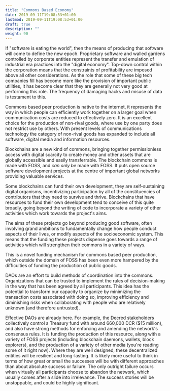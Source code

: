 ```yaml
---
title: "Commons Based Economy"
date: 2019-09-11T19:08:53+01:00
lastmod: 2019-09-11T19:08:53+01:00
draft: true
description: ""
weight: 90
---
```


If "software is eating the world", then the means of producing that software will come to define the new epoch. Proprietary software and walled gardens controlled by corporate entities represent the transfer and emulation of industrial era practices into the "digital economy". Top-down control within the corporation means that the constraints of profitability are imposed above all other considerations. As the role that some of these big tech companies fill has become more like the provision of important public utilities, it has become clear that they are generally not very good at performing this role. The frequency of damaging hacks and misuse of data is testament to this.

Commons based peer production is native to the internet, it represents the way in which people can efficiently work together on a larger goal when communication costs are reduced to effectively zero. It is an excellent choice for the production of non-rival goods, where use by one party does not restrict use by others. With present levels of communications technology the category of non-rival goods has expanded to include all software, digital media and information resources.

Blockchains are a new kind of commons, bringing together permissionless access with digital scarcity to create money and other assets that are globally accessible and easily transferrable. The blockchain commons is made with FOSS, and *can only be* made with FOSS. It puts open source software development projects at the centre of important global networks providing valuable services. 

Some blockchains can fund their own development, they are self-sustaining digital organisms, incentivizing participation by all of the constituencies of contributors that they need to survive and thrive. Blockchains that have resources to fund their own development tend to conceive of this quite broadly, going beyond the writing of code to incorporate a variety of other activities which work towards the project's aims. 

The aims of these projects go beyond producing good software, often involving grand ambitions to fundamentally change how people conduct aspects of their lives, or modify aspects of the socioeconomic system. This means that the funding these projects dispense goes towards a range of activities which will strengthen their commons in a variety of ways. 

This is a novel funding mechanism for commons based peer production, which outside the domain of FOSS has been even more hampered by the difficulties of funding the production of public goods.

DAOs are an effort to build methods of coordination into the commons. Organizations that can be trusted to implement the rules of decision-making in the way that has been agreed by all participants. This idea has the potential to transform our capacity to organize by minimizing the transaction costs associated with doing so, improving efficiency and diminishing risks when collaborating with people who are relatively unknown (and therefore untrusted). 

Effective DAOs are already here. For example, the Decred stakeholders collectively control a Treasury fund with around 660,000 DCR ($15 million), and also have strong methods for enforcing and amending the network's consensus rules. It is funding the production of this resource, along with a variety of FOSS projects (including blockchain daemons, wallets, block explorers), and the production of a variety of other media (you're reading some of it right now). Where they are well designed, these decentralized entities will be resilient and long-lasting. It is likely more useful to think in terms of how great or small the successes will be with different approaches than about absolute success or failure. The only outright failure occurs when virtually all participants choose to abandon the network, which usually comes after a slide into irrelevance. The success stories will be unstoppable, and could be highly significant.

